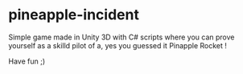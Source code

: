 # pineapple-incident

Simple game made in Unity 3D with C# scripts where you can prove yourself as a skilld pilot of a, yes you guessed it Pinapple Rocket !

Have fun ;)
